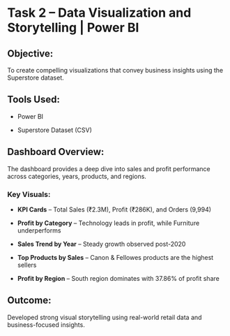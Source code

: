 # Task 2 – Data Visualization and Storytelling | Power BI



## Objective:

To create compelling visualizations that convey business insights using the Superstore dataset.



## Tools Used:

- Power BI

- Superstore Dataset (CSV)



## Dashboard Overview:

The dashboard provides a deep dive into sales and profit performance across categories, years, products, and regions.



### Key Visuals:

- **KPI Cards** – Total Sales (₹2.3M), Profit (₹286K), and Orders (9,994)

- **Profit by Category** – Technology leads in profit, while Furniture underperforms

- **Sales Trend by Year** – Steady growth observed post-2020

- **Top Products by Sales** – Canon & Fellowes products are the highest sellers

- **Profit by Region** – South region dominates with 37.86% of profit share



## Outcome:

Developed strong visual storytelling using real-world retail data and business-focused insights.
